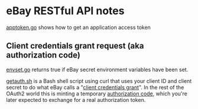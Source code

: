 # eBay RESTful API notes

[apptoken.go](apptoken.go) shows how to get an application access token

## Client credentials grant request (aka authorization code)

[envset.go](envset.go) returns true if eBay secret environment variables have been set.

[getauth.sh](getauth.sh) is a Bash shell script using curl that
uses your client ID and client secret to do what eBay calls a "[client credentials grant](https://developer.ebay.com/api-docs/static/oauth-client-credentials-grant.html)". In the rest of the OAuth2 world this is minting
a temporary [authorization code](https://www.oauth.com/oauth2-servers/accessing-data/authorization-request/), which you're later expected to exchange for a real authorization token.
